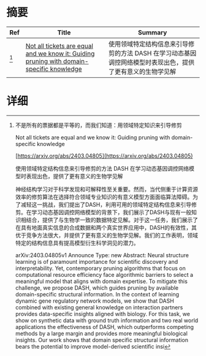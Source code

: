 # 摘要

| Ref | Title | Summary |
| --- | --- | --- |
| [^1] | [Not all tickets are equal and we know it: Guiding pruning with domain-specific knowledge](https://arxiv.org/abs/2403.04805) | 使用领域特定结构信息来引导修剪的方法 DASH 在学习动态基因调控网络模型时表现出色，提供了更有意义的生物学见解 |

# 详细

[^1]: 不是所有的票据都是平等的，而我们知道：用领域特定知识来引导修剪

    Not all tickets are equal and we know it: Guiding pruning with domain-specific knowledge

    [https://arxiv.org/abs/2403.04805](https://arxiv.org/abs/2403.04805)

    使用领域特定结构信息来引导修剪的方法 DASH 在学习动态基因调控网络模型时表现出色，提供了更有意义的生物学见解

    

    神经结构学习对于科学发现和可解释性至关重要。然而，当代侧重于计算资源效率的修剪算法在选择符合领域专业知识的有意义模型方面面临算法障碍。为了减轻这一挑战，我们提出了DASH，利用可用的领域特定结构信息来引导修剪。在学习动态基因调控网络模型的背景下，我们展示了DASH与现有一般知识相结合，提供了与生物学一致的数据特定见解。对于这一任务，我们展示了在具有地面真实信息的合成数据和两个真实世界应用中，DASH的有效性，其优于竞争方法很大，并提供了更有意义的生物学见解。我们的工作表明，领域特定的结构信息具有提高模型衍生科学洞见的潜力。

    arXiv:2403.04805v1 Announce Type: new  Abstract: Neural structure learning is of paramount importance for scientific discovery and interpretability. Yet, contemporary pruning algorithms that focus on computational resource efficiency face algorithmic barriers to select a meaningful model that aligns with domain expertise. To mitigate this challenge, we propose DASH, which guides pruning by available domain-specific structural information. In the context of learning dynamic gene regulatory network models, we show that DASH combined with existing general knowledge on interaction partners provides data-specific insights aligned with biology. For this task, we show on synthetic data with ground truth information and two real world applications the effectiveness of DASH, which outperforms competing methods by a large margin and provides more meaningful biological insights. Our work shows that domain specific structural information bears the potential to improve model-derived scientific insi
    

